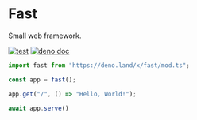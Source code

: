 # Fast

Small web framework.

[![test](https://github.com/danteissaias/fast/actions/workflows/test.yml/badge.svg)](https://github.com/danteissaias/fast/actions/workflows/test.yml)
[![deno doc](https://doc.deno.land/badge.svg)](https://doc.deno.land/https://deno.land/x/fast/mod.ts)

```ts
import fast from "https://deno.land/x/fast/mod.ts";

const app = fast();

app.get("/", () => "Hello, World!");

await app.serve()
```
